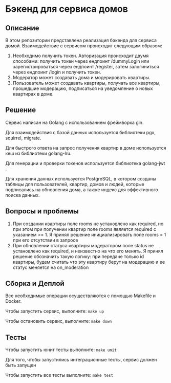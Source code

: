 # Бэкенд для сервиса домов

## Описание
В этом репозитории представлена реализация бэкенда для сервиса домой. Взаимодействие с сервисом происходит следующим образом:
1. Необходимо получить токен. Авторизация происходит двумя способами: получить токен через ендпоинт /dummyLogin или зарегистрироваться через ендпоинт /register, затем залогиниться через ендпоинт /login и получить токен.
2. Модератор может создавать дома и модерировать квартиры.
3. Пользователь может создавать квартиры, получать все квартиры, прошедшие модерацию, подписаться на уведомление о новых квартирах в доме.

## Решение
Сервис написан на Golang с использованием фреймворка gin. 

Для взаимодействия с базой данных используется библиотеки pgx, squirrel, migrate.

Для быстрого ответа на запрос получения квартир в доме используется кеш из библиотеки golang-lru. 

Для генерации и проверки токенов используется библиотека golang-jwt . 

Для хранения данных используется PostgreSQL, в котором созданы таблицы для пользователей, квартир, домов и людей, которые подписались на обновления дома, а также индекс для эффективного поиска данных.

## Вопросы и проблемы
1.  При создании квартиры поле rooms не установлено как required, 
но при этом при получении квартир поле rooms является required с указанием >= 1. 
Я принял решение инициализировать поле rooms = 1 при его отсутствии в запросе 
2.  При обновлении статуса квартиры модератором поле status 
не установлено как required, и неизвестно на что его менять. 
Я принял решение обозначить такую логику: при передаче только id квартиры, 
будем считать что эту квартиру берут на модерацию и ее статус меняется на on_moderation

## Сборка и Деплой
Все необходимые операции осуществляются с помощью Makefile и Docker.

Чтобы запустить сервис, выполните:
```make up```

Чтобы остановить сервис, выполните:
```make down```

## Тесты
Чтобы запустить юнит тесты выполните:
```make unit```

Для того, чтобы запустились интеграционные тесты, сервис должен быть запущен

Чтобы запустить все тесты выполните:
```make test```